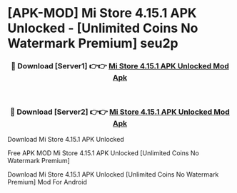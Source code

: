 # [APK-MOD] Mi Store 4.15.1 APK Unlocked - [Unlimited Coins No Watermark Premium] seu2p



<div align="center">
<h3>🔴 Download [Server1] 👉👉 <a href="https://momento.my/?title=Mi_Store_4.15.1_APK_Unlocked">Mi Store 4.15.1 APK Unlocked Mod Apk</a></h3><br>

<h3>🔴 Download [Server2] 👉👉 <a href="https://momento.my/?title=Mi_Store_4.15.1_APK_Unlocked">Mi Store 4.15.1 APK Unlocked Mod Apk</a></h3>
</div>



Download Mi Store 4.15.1 APK Unlocked 

Free APK MOD Mi Store 4.15.1 APK Unlocked [Unlimited Coins No Watermark Premium]

Download Mi Store 4.15.1 APK Unlocked [Unlimited Coins No Watermark Premium] Mod For Android
